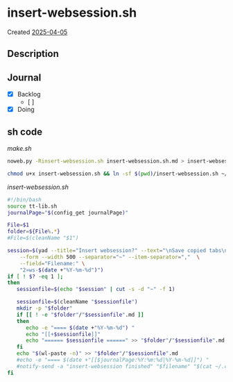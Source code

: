 # insert-websession.sh
Created [2025-04-05]()


## Description

## Journal
 - [x] Backlog
	- [ ] 
 - [x] Doing
 
## sh code


*make.sh*
```bash
noweb.py -Rinsert-websession.sh insert-websession.sh.md > insert-websession.sh && echo 'insert-websession.sh' && date 
```


```bash
chmod u+x insert-websession.sh && ln -sf $(pwd)/insert-websession.sh ~/.local/bin/insert-websession.sh && echo 'fertig'
```


*insert-websession.sh*
```bash
#!/bin/bash
source tt-lib.sh
journalPage="$(config_get journalPage)"

File=$1
folder=${File%.*}
#File=$(cleanName "$1")

session=$(yad --title="Insert websession?" --text="\nSave copied tabs\n" \
	--form --width 500 --separator="~" --item-separator=","  \
	--field="Filename:" \
	"2»ws-$(date +"%Y-%m-%d")")
if [ ! $? -eq 1 ];
then
   sessionfile=$(echo "$session" | cut -s -d "~" -f 1)

   sessionfile=$(cleanName "$sessionfile") 
   mkdir -p "$folder"
   if [[ ! -e "$folder"/"$sessionfile".md ]]
   then
      echo -e "==== $(date +"%Y-%m-%d") "
      echo "[[+$sessionfile]]"
      echo "====== $sessionfile ======" >> "$folder"/"$sessionfile".md
   fi
   echo "$(wl-paste -n)" >> "$folder"/"$sessionfile".md
   #echo -e "==== $(date +"[[$journalPage:%Y:%m:%d|%Y-%m-%d]]") "
   #notify-send -a "insert-websession finished" "$filename" "$(cat ~/.config/tt/log)"
fi
```
